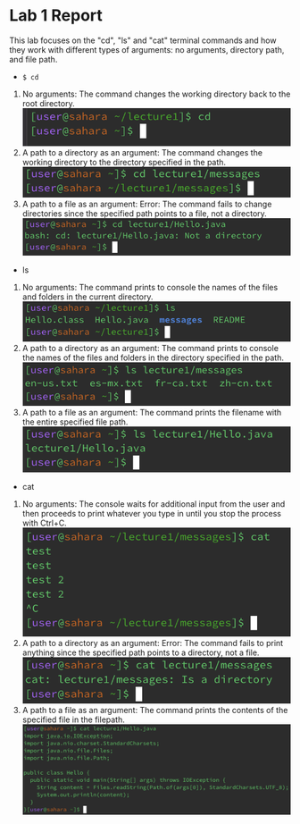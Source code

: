 # Lab 1 Report

This lab focuses on the "cd", "ls" and "cat" terminal commands and how they work with different types of arguments: no arguments, directory path, and file path.

* `$ cd`
1. No arguments: The command changes the working directory back to the root directory.
![Image](cd1.png)
2. A path to a directory as an argument: The command changes the working directory to the directory specified in the path.
![Image](cd2.png)
3. A path to a file as an argument: Error: The command fails to change directories since the specified path points to a file, not a directory.
![Image](cd3.png)
* ls
1. No arguments: The command prints to console the names of the files and folders in the current directory.
![Image](ls1.png)
2. A path to a directory as an argument: The command prints to console the names of the files and folders in the directory specified in the path.
![Image](ls2.png)
3. A path to a file as an argument: The command prints the filename with the entire specified file path.
![Image](ls3.png)
* cat
1. No arguments: The console waits for additional input from the user and then proceeds to print whatever you type in until you stop the process with Ctrl+C.
![Image](cat1.png)
2. A path to a directory as an argument: Error: The command fails to print anything since the specified path points to a directory, not a file.
![Image](cat2.png)
3. A path to a file as an argument: The command prints the contents of the specified file in the filepath.
![Image](cat3.png)
